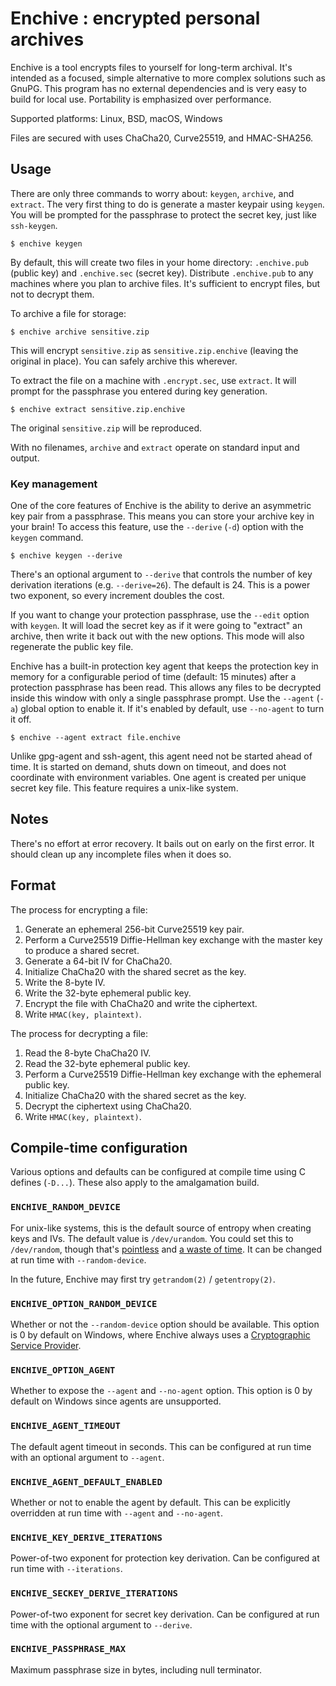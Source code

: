 # Enchive : encrypted personal archives

Enchive is a tool encrypts files to yourself for long-term archival.
It's intended as a focused, simple alternative to more complex
solutions such as GnuPG. This program has no external dependencies and
is very easy to build for local use. Portability is emphasized over
performance.

Supported platforms: Linux, BSD, macOS, Windows

Files are secured with uses ChaCha20, Curve25519, and HMAC-SHA256.

## Usage

There are only three commands to worry about: `keygen`, `archive`, and
`extract`. The very first thing to do is generate a master keypair
using `keygen`. You will be prompted for the passphrase to protect the
secret key, just like `ssh-keygen`.

    $ enchive keygen

By default, this will create two files in your home directory:
`.enchive.pub` (public key) and `.enchive.sec` (secret key).
Distribute `.enchive.pub` to any machines where you plan to archive
files. It's sufficient to encrypt files, but not to decrypt them.

To archive a file for storage:

    $ enchive archive sensitive.zip

This will encrypt `sensitive.zip` as `sensitive.zip.enchive` (leaving
the original in place). You can safely archive this wherever.

To extract the file on a machine with `.encrypt.sec`, use `extract`.
It will prompt for the passphrase you entered during key generation.

    $ enchive extract sensitive.zip.enchive

The original `sensitive.zip` will be reproduced.

With no filenames, `archive` and `extract` operate on standard input
and output.

### Key management

One of the core features of Enchive is the ability to derive an
asymmetric key pair from a passphrase. This means you can store your
archive key in your brain! To access this feature, use the `--derive`
(`-d`) option with the `keygen` command.

    $ enchive keygen --derive

There's an optional argument to `--derive` that controls the number of
key derivation iterations (e.g. `--derive=26`). The default is 24.
This is a power two exponent, so every increment doubles the cost.

If you want to change your protection passphrase, use the `--edit`
option with `keygen`. It will load the secret key as if it were going
to "extract" an archive, then write it back out with the new options.
This mode will also regenerate the public key file.

Enchive has a built-in protection key agent that keeps the protection
key in memory for a configurable period of time (default: 15 minutes)
after a protection passphrase has been read. This allows any files to
be decrypted inside this window with only a single passphrase prompt.
Use the `--agent` (`-a`) global option to enable it. If it's enabled
by default, use `--no-agent` to turn it off.

    $ enchive --agent extract file.enchive

Unlike gpg-agent and ssh-agent, this agent need not be started ahead
of time. It is started on demand, shuts down on timeout, and does not
coordinate with environment variables. One agent is created per unique
secret key file. This feature requires a unix-like system.

## Notes

There's no effort at error recovery. It bails out on early on the
first error. It should clean up any incomplete files when it does so.

## Format

The process for encrypting a file:

1. Generate an ephemeral 256-bit Curve25519 key pair.
2. Perform a Curve25519 Diffie-Hellman key exchange with the master
   key to produce a shared secret.
3. Generate a 64-bit IV for ChaCha20.
5. Initialize ChaCha20 with the shared secret as the key.
4. Write the 8-byte IV.
5. Write the 32-byte ephemeral public key.
6. Encrypt the file with ChaCha20 and write the ciphertext.
7. Write `HMAC(key, plaintext)`.

The process for decrypting a file:

1. Read the 8-byte ChaCha20 IV.
2. Read the 32-byte ephemeral public key.
3. Perform a Curve25519 Diffie-Hellman key exchange with the ephemeral
   public key.
4. Initialize ChaCha20 with the shared secret as the key.
5. Decrypt the ciphertext using ChaCha20.
7. Write `HMAC(key, plaintext)`.

## Compile-time configuration

Various options and defaults can be configured at compile time using C
defines (`-D...`). These also apply to the amalgamation build.

### `ENCHIVE_RANDOM_DEVICE`

For unix-like systems, this is the default source of entropy when
creating keys and IVs. The default value is `/dev/urandom`. You could
set this to `/dev/random`, though that's [pointless][djb] and [a waste
of time][myths]. It can be changed at run time with `--random-device`.

In the future, Enchive may first try `getrandom(2)` / `getentropy(2)`.

### `ENCHIVE_OPTION_RANDOM_DEVICE`

Whether or not the `--random-device` option should be available. This
option is 0 by default on Windows, where Enchive always uses a
[Cryptographic Service Provider][csp].

### `ENCHIVE_OPTION_AGENT`

Whether to expose the `--agent` and `--no-agent` option. This option
is 0 by default on Windows since agents are unsupported.

### `ENCHIVE_AGENT_TIMEOUT`

The default agent timeout in seconds. This can be configured at run
time with an optional argument to `--agent`.

### `ENCHIVE_AGENT_DEFAULT_ENABLED`

Whether or not to enable the agent by default. This can be explicitly
overridden at run time with `--agent` and `--no-agent`.

### `ENCHIVE_KEY_DERIVE_ITERATIONS`

Power-of-two exponent for protection key derivation. Can be configured
at run time with `--iterations`.

### `ENCHIVE_SECKEY_DERIVE_ITERATIONS`

Power-of-two exponent for secret key derivation. Can be configured at
run time with the optional argument to `--derive`.

### `ENCHIVE_PASSPHRASE_MAX`

Maximum passphrase size in bytes, including null terminator.


[myths]: http://www.2uo.de/myths-about-urandom/
[djb]: https://blog.cr.yp.to/20140205-entropy.html
[getrandom]: https://manpages.debian.org/testing/manpages-dev/getrandom.2.en.html
[getentropy]: http://man.openbsd.org/OpenBSD-current/man2/getentropy.2
[csp]: https://msdn.microsoft.com/en-us/library/windows/desktop/aa380246(v=vs.85).aspx
